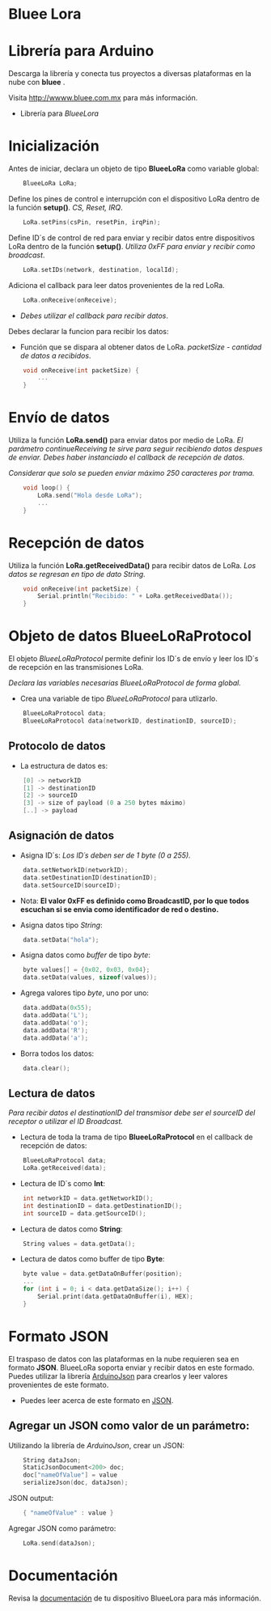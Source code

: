 # Bluee Lora

Librería para Arduino
===========================================
Descarga la librería y conecta tus proyectos a diversas plataformas en la nube con **bluee** .

Visita http://wwww.bluee.com.mx para más información.

- Librería para *BlueeLora*

# Inicialización

Antes de iniciar, declara un objeto de tipo **BlueeLoRa** como variable global:
``` C++
    BlueeLoRa LoRa;
````
Define los pines de control e interrupción con el dispositivo LoRa dentro de la función **setup()**. *CS, Reset, IRQ*.
``` C++
    LoRa.setPins(csPin, resetPin, irqPin); 
````
Define ID´s de control de red para enviar y recibir datos entre dispositivos LoRa dentro de la función **setup()**. *Utiliza 0xFF para enviar y recibir como broadcast*.
``` C++
    LoRa.setIDs(network, destination, localId);
````
Adiciona el callback para leer datos provenientes de la red LoRa.
``` C++
    LoRa.onReceive(onReceive);
````

- *Debes utilizar el callback para recibir datos*.

Debes declarar la funcion para recibir los datos:

- Función que se dispara al obtener datos de LoRa. *packetSize - cantidad de datos a recibidos*.
``` C++
    void onReceive(int packetSize) {
		...
	}
````

# Envío de datos

Utiliza la función **LoRa.send()** para enviar datos por medio de LoRa. *El parámetro continueReceiving te sirve para seguir recibiendo datos despues de enviar. Debes haber instanciado el callback de recepción de datos.*

*Considerar que solo se pueden enviar máximo 250 caracteres por trama.*

``` C++
	void loop() {
	    LoRa.send("Hola desde LoRa");
	    ...
	}
````

# Recepción de datos
Utiliza la función **LoRa.getReceivedData()** para recibir datos de LoRa. *Los datos se regresan en tipo de dato String.*
``` C++
    void onReceive(int packetSize) {
		Serial.println("Recibido: " + LoRa.getReceivedData());
	}
````

# Objeto de datos BlueeLoRaProtocol

El objeto *BlueeLoRaProtocol* permite definir los ID´s de envío y leer los ID´s de recepción en las transmisiones LoRa.

*Declara las variables necesarias BlueeLoRaProtocol de forma global.*

- Crea una variable de tipo *BlueeLoRaProtocol* para utlizarlo.
``` C++
	BlueeLoRaProtocol data;
	BlueeLoRaProtocol data(networkID, destinationID, sourceID);
````

## Protocolo de datos

- La estructura de datos es:
``` C++
    [0] -> networkID
	[1] -> destinationID
	[2] -> sourceID
	[3] -> size of payload (0 a 250 bytes máximo)
	[..] -> payload
```

## Asignación de datos

- Asigna ID´s: *Los ID´s deben ser de 1 byte (0 a 255).*
``` C++
    data.setNetworkID(networkID);
    data.setDestinationID(destinationID);
    data.setSourceID(sourceID);
```

- Nota: **El valor 0xFF es definido como BroadcastID, por lo que todos escuchan si se envia como identificador de red o destino.**

- Asigna datos tipo *String*:
``` C++
    data.setData("hola");
```
- Asigna datos como *buffer* de tipo *byte*:
``` C++
	byte values[] = {0x02, 0x03, 0x04};
    data.setData(values, sizeof(values));
```
- Agrega valores tipo *byte*, uno por uno:
``` C++
	data.addData(0x55);
	data.addData('L');
	data.addData('o');
	data.addData('R');
	data.addData('a');
```
- Borra todos los datos:
``` C++
	data.clear();
```

## Lectura de datos

*Para recibir datos el destinationID del transmisor debe ser el sourceID del receptor o utilizar el ID Broadcast.*

- Lectura de toda la trama de tipo **BlueeLoRaProtocol** en el callback de recepción de datos:
``` C++
	BlueeLoRaProtocol data;
    LoRa.getReceived(data);
```
- Lectura de ID´s como **Int**:
``` C++
    int networkID = data.getNetworkID();
    int destinationID = data.getDestinationID();
    int sourceID = data.getSourceID();
```
- Lectura de datos como **String**:
``` C++
    String values = data.getData();
```
- Lectura de datos como buffer de tipo **Byte**:
``` C++
	byte value = data.getDataOnBuffer(position);
	...
    for (int i = 0; i < data.getDataSize(); i++) {
        Serial.print(data.getDataOnBuffer(i), HEX);       
    }
```

# Formato JSON

El traspaso de datos con las plataformas en la nube requieren sea en formato **JSON**. BlueeLoRa soporta enviar y recibir datos en este formado. Puedes utilizar la librería [ArduinoJson] para crearlos y leer valores provenientes de este formato.

- Puedes leer acerca de este formato en [JSON].

## Agregar un JSON como valor de un parámetro:

Utilizando la librería de *ArduinoJson*, crear un JSON:
``` C++
	String dataJson;  
	StaticJsonDocument<200> doc;
	doc["nameOfValue"] = value
	serializeJson(doc, dataJson);
```
JSON output:
``` C++
    { "nameOfValue" : value }
```
Agregar JSON como parámetro:
``` C++
	LoRa.send(dataJson);
```


# Documentación

Revisa la [documentación] de tu dispositivo BlueeLora para más información.
 
[documentación]: <https://bluee.com.mx/pages/ecosistema/documentacion>
  
[ArduinoJson]: <https://arduinojson.org/>

[JSON]: <https://www.json.org/json-es.html>